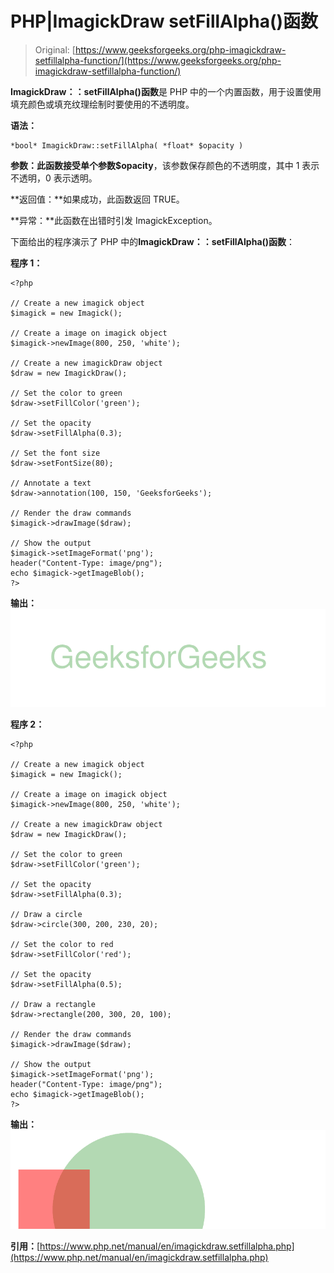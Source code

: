 # PHP|ImagickDraw setFillAlpha()函数

> Original: [https://www.geeksforgeeks.org/php-imagickdraw-setfillalpha-function/](https://www.geeksforgeeks.org/php-imagickdraw-setfillalpha-function/)

**ImagickDraw：：setFillAlpha()函数**是 PHP 中的一个内置函数，用于设置使用填充颜色或填充纹理绘制时要使用的不透明度。

**语法：**

```
*bool* ImagickDraw::setFillAlpha( *float* $opacity )
```

**参数：**此函数接受单个参数**$opacity**，该参数保存颜色的不透明度，其中 1 表示不透明，0 表示透明。

**返回值：**如果成功，此函数返回 TRUE。

**异常：**此函数在出错时引发 ImagickException。

下面给出的程序演示了 PHP 中的**ImagickDraw：：setFillAlpha()函数**：

**程序 1：**

```
<?php

// Create a new imagick object
$imagick = new Imagick();

// Create a image on imagick object
$imagick->newImage(800, 250, 'white');

// Create a new imagickDraw object
$draw = new ImagickDraw();

// Set the color to green
$draw->setFillColor('green');

// Set the opacity
$draw->setFillAlpha(0.3);

// Set the font size
$draw->setFontSize(80);

// Annotate a text
$draw->annotation(100, 150, 'GeeksforGeeks');

// Render the draw commands
$imagick->drawImage($draw);

// Show the output
$imagick->setImageFormat('png');
header("Content-Type: image/png");
echo $imagick->getImageBlob();
?>
```

**输出：**
![](img/38ff0642115da3fec576c8de14f4c27d.png)

**程序 2：**

```
<?php

// Create a new imagick object
$imagick = new Imagick();

// Create a image on imagick object
$imagick->newImage(800, 250, 'white');

// Create a new imagickDraw object
$draw = new ImagickDraw();

// Set the color to green
$draw->setFillColor('green');

// Set the opacity
$draw->setFillAlpha(0.3);

// Draw a circle
$draw->circle(300, 200, 230, 20);

// Set the color to red
$draw->setFillColor('red');

// Set the opacity
$draw->setFillAlpha(0.5);

// Draw a rectangle
$draw->rectangle(200, 300, 20, 100);

// Render the draw commands
$imagick->drawImage($draw);

// Show the output
$imagick->setImageFormat('png');
header("Content-Type: image/png");
echo $imagick->getImageBlob();
?>
```

**输出：**
![](img/23b4692a6bc1d4e51fb0fff342e70c1c.png)

**引用：**[https://www.php.net/manual/en/imagickdraw.setfillalpha.php](https://www.php.net/manual/en/imagickdraw.setfillalpha.php)
